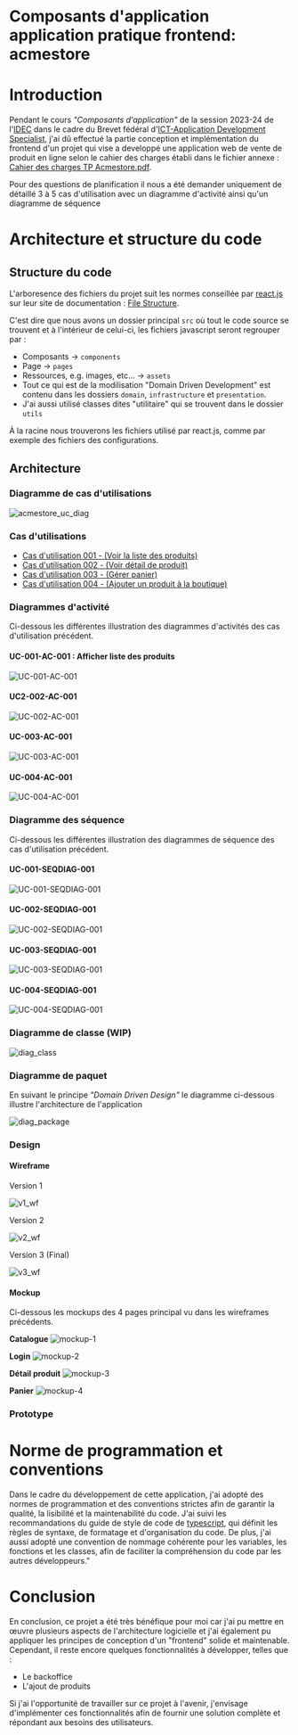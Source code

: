 # Composants d'application application pratique frontend: acmestore

# Introduction

Pendant le cours _"Composants d'application"_ de la session 2023-24 de l'[IDEC](https://idec.swiss) dans le cadre du Brevet fédéral d'[ICT-Application Development Specialist](https://www.ict-berufsbildung.ch/formation-continue/brevet-federal/ict-application-development-specialist), j'ai dû effectué la partie conception et implémentation du frontend d'un projet qui vise a developpé une application web de vente de produit en ligne selon le cahier des charges établi dans le fichier annexe : [Cahier des charges TP Acmestore.pdf](./assignements/Cahier%20des%20charges%20TP%20Acmestore.pdf).

Pour des questions de planification il nous a été demander uniquement de détaillé 3 à 5 cas d'utilisation avec un diagramme d'activité ainsi qu'un diagramme de séquence

# Architecture et structure du code

## Structure du code

L'arboresence des fichiers du projet suit les normes conseillée par [react.js](https://react.dev) sur leur site de documentation : [File Structure](https://legacy.reactjs.org/docs/faq-structure.html).

C'est dire que nous avons un dossier principal `src` où tout le code source se trouvent et à l'intérieur de celui-ci, les fichiers javascript seront regrouper par :

* Composants -> `components`
* Page -> `pages`
* Ressources, e.g. images, etc... -> `assets`
* Tout ce qui est de la modilisation "Domain Driven Development" est contenu dans les dossiers `domain`, `infrastructure` et `presentation`.
* J'ai aussi utilisé classes dites "utilitaire" qui se trouvent dans le dossier `utils` 

À la racine nous trouverons les fichiers utilisé par react.js, comme par exemple des fichiers des configurations.

## Architecture

### Diagramme de cas d'utilisations

![acmestore_uc_diag](./assets/acmestore_uc_diag.png)

### Cas d'utilisations

* [Cas d'utilisation 001 - (Voir la liste des produits)](./uc/uc-001.md)
* [Cas d'utilisation 002 - (Voir détail de produit)](./uc/uc-002.md)
* [Cas d'utilisation 003 - (Gérer panier)](./uc/uc-003.md)
* [Cas d'utilisation 004 - (Ajouter un produit à la boutique)](./uc/uc-004.md)

### Diagrammes d'activité

Ci-dessous les différentes illustration des diagrammes d'activités des cas d'utilisation précédent.

#### UC-001-AC-001 : Afficher liste des produits

![UC-001-AC-001](./assets/UC-001-AC-001.png)

#### UC2-002-AC-001

![UC-002-AC-001](./assets/UC-002-AC-001.png)

#### UC-003-AC-001

![UC-003-AC-001](./assets/UC-003-AC-002.png)

#### UC-004-AC-001

![UC-004-AC-001](./assets/UC-004-AC-001.png)

### Diagramme des séquence

Ci-dessous les différentes illustration des diagrammes de séquence des cas d'utilisation précédent.

#### UC-001-SEQDIAG-001

![UC-001-SEQDIAG-001](./assets/UC-001-SEQDIAG-002.png)

#### UC-002-SEQDIAG-001

![UC-002-SEQDIAG-001](./assets/UC-002-SEQDIAG-001.png)

#### UC-003-SEQDIAG-001

![UC-003-SEQDIAG-001](./assets/UC-003-SEQDIAG-001.png)

#### UC-004-SEQDIAG-001

![UC-004-SEQDIAG-001](./assets/UC-004-SEQDIAG-001.png)

### Diagramme de classe (WIP)

![diag_class](./assets/DIAG-CLASS.png)

### Diagramme de paquet

En suivant le principe *"Domain Driven Design"* le diagramme ci-dessous illustre l'architecture de l'application

![diag_package](./assets/PACKAGE-DIAG.png)

### Design

#### Wireframe

Version 1 

![v1_wf](./assets/mockup-2023-10-04.png)


Version 2 

![v2_wf](./assets/mockup_v2-2023-10-04.png)


Version 3 (Final)

![v3_wf](./assets/wireframe_final-2023-10-04.png)

#### Mockup

Ci-dessous les mockups des 4 pages principal vu dans les wireframes précédents.

**Catalogue**
![mockup-1](./assets/mockup-1.jpg)

**Login**
![mockup-2](./assets/mockup-2.jpg)

**Détail produit**
![mockup-3](./assets/mockup-3.jpg)

**Panier**
![mockup-4](./assets/mockup-4.jpg)

### Prototype

# Norme de programmation et conventions

Dans le cadre du développement de cette application, j'ai adopté des normes de programmation et des conventions strictes afin de garantir la qualité, la lisibilité et la maintenabilité du code. J'ai suivi les recommandations du guide de style de code de [typescript](https://ts.dev/style/), qui définit les règles de syntaxe, de formatage et d'organisation du code. De plus, j'ai aussi adopté une convention de nommage cohérente pour les variables, les fonctions et les classes, afin de faciliter la compréhension du code par les autres développeurs."

# Conclusion

En conclusion, ce projet a été très bénéfique pour moi car j'ai pu mettre en œuvre plusieurs aspects de l'architecture logicielle et j'ai également pu appliquer les principes de conception d'un "frontend" solide et maintenable. Cependant, il reste encore quelques fonctionnalités à développer, telles que :

- Le backoffice
- L'ajout de produits

Si j'ai l'opportunité de travailler sur ce projet à l'avenir, j'envisage d'implémenter ces fonctionnalités afin de fournir une solution complète et répondant aux besoins des utilisateurs.